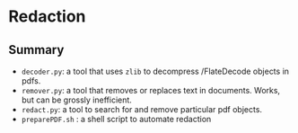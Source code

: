 # Redaction

## Summary

- `decoder.py`: a tool that uses `zlib` to decompress /FlateDecode objects in pdfs.
- `remover.py`: a tool that removes or replaces text in documents. Works, but can be grossly inefficient.
- `redact.py`: a tool to search for and remove particular pdf objects.
- `preparePDF.sh` : a shell script to automate redaction
